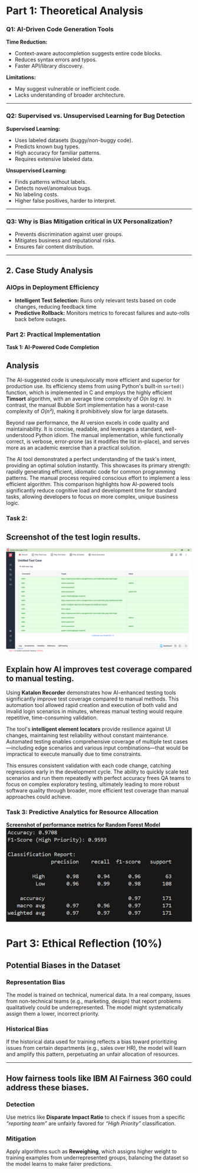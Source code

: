 # Part 1: Theoretical Analysis

### Q1: AI-Driven Code Generation Tools
**Time Reduction:**
- Context-aware autocompletion suggests entire code blocks.
- Reduces syntax errors and typos.  
- Faster API/library discovery.  

**Limitations:**
- May suggest vulnerable or inefficient code.  
- Lacks understanding of broader architecture.
---

### Q2: Supervised vs. Unsupervised Learning for Bug Detection
**Supervised Learning:**
- Uses labeled datasets (buggy/non-buggy code).  
- Predicts known bug types.  
- High accuracy for familiar patterns.  
- Requires extensive labeled data. 

**Unsupervised Learning:**
- Finds patterns without labels. 
- Detects novel/anomalous bugs.  
- No labeling costs.
- Higher false positives, harder to interpret.  
---

### Q3: Why is Bias Mitigation critical in UX Personalization?
- Prevents discrimination against user groups.   
- Mitigates business and reputational risks.  
- Ensures fair content distribution.  
---

## 2. Case Study Analysis
### AIOps in Deployment Efficiency
- **Intelligent Test Selection:** Runs only relevant tests based on code changes, reducing feedback time  
- **Predictive Rollback:** Monitors metrics to forecast failures and auto-rolls back before outages. 

### Part 2: Practical Implementation
**Task 1: AI-Powered Code Completion**
## Analysis
The AI-suggested code is unequivocally more efficient and superior for production use. Its efficiency stems from using Python's built-in `sorted()` function, which is implemented in C and employs the highly efficient **Timsort** algorithm, with an average time complexity of *O(n log n)*. In contrast, the manual Bubble Sort implementation has a worst-case complexity of *O(n²)*, making it prohibitively slow for large datasets.

Beyond raw performance, the AI version excels in code quality and maintainability. It is concise, readable, and leverages a standard, well-understood Python idiom. The manual implementation, while functionally correct, is verbose, error-prone (as it modifies the list in-place), and serves more as an academic exercise than a practical solution.

The AI tool demonstrated a perfect understanding of the task's intent, providing an optimal solution instantly. This showcases its primary strength: rapidly generating efficient, idiomatic code for common programming patterns. The manual process required conscious effort to implement a less efficient algorithm. This comparison highlights how AI-powered tools significantly reduce cognitive load and development time for standard tasks, allowing developers to focus on more complex, unique business logic.

### Task 2: 
## Screenshot of the test login results.
![Test results](testscriptImg.png)

## Explain how AI improves test coverage compared to manual testing.

Using **Katalon Recorder** demonstrates how AI-enhanced testing tools significantly improve test coverage compared to manual methods. This automation tool allowed rapid creation and execution of both valid and invalid login scenarios in minutes, whereas manual testing would require repetitive, time-consuming validation. 

The tool's **intelligent element locators** provide resilience against UI changes, maintaining test reliability without constant maintenance. Automated testing enables comprehensive coverage of multiple test cases—including edge scenarios and various input combinations—that would be impractical to execute manually due to time constraints. 

This ensures consistent validation with each code change, catching regressions early in the development cycle. The ability to quickly scale test scenarios and run them repeatedly with perfect accuracy frees QA teams to focus on complex exploratory testing, ultimately leading to more robust software quality through broader, more efficient test coverage than manual approaches could achieve.


### Task 3: Predictive Analytics for Resource Allocation
**Screenshot of performance metrics for Random Forest Model**
![Performance metrics](performance.png)

# Part 3: Ethical Reflection (10%)

## Potential Biases in the Dataset

### **Representation Bias**
The model is trained on technical, numerical data. In a real company, issues from non-technical teams (e.g., marketing, design) that report problems qualitatively could be underrepresented. The model might systematically assign them a lower, incorrect priority.

### **Historical Bias**
If the historical data used for training reflects a bias toward prioritizing issues from certain departments (e.g., sales over HR), the model will learn and amplify this pattern, perpetuating an unfair allocation of resources.

---

## How fairness tools like IBM AI Fairness 360 could address these biases.
### **Detection**
Use metrics like **Disparate Impact Ratio** to check if issues from a specific *“reporting team”* are unfairly favored for *“High Priority”* classification.

### **Mitigation**
Apply algorithms such as **Reweighing**, which assigns higher weight to training examples from underrepresented groups, balancing the dataset so the model learns to make fairer predictions.
